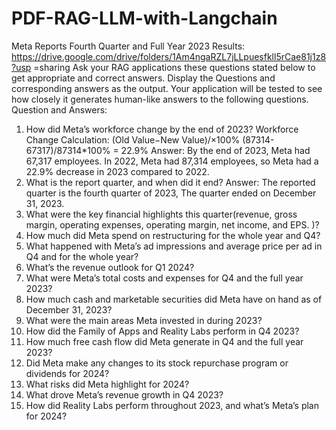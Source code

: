 # PDF-RAG-LLM-with-Langchain
Meta Reports Fourth Quarter and Full Year 2023 Results:
https://drive.google.com/drive/folders/1Am4ngaRZL7jLLpuesfkll5rCae81j1z8?usp =sharing
Ask your RAG applications these questions stated below to get appropriate and correct answers. Display the Questions and corresponding answers as the output. Your application will be tested to see how closely it generates human-like answers to the following questions.
Question and Answers:
1. How did Meta’s workforce change by the end of 2023?
Workforce Change Calculation: (Old Value−New Value)/×100% (87314-67317)/87314*100% = 22.9%
Answer: By the end of 2023, Meta had 67,317 employees. In 2022, Meta had 87,314 employees, so Meta had a 22.9% decrease in 2023 compared to 2022.
2. What is the report quarter, and when did it end?
Answer: The reported quarter is the fourth quarter of 2023, The quarter ended on December 31, 2023.
3. What were the key financial highlights this quarter(revenue, gross margin, operating expenses, operating margin, net income, and EPS. )?
4. How much did Meta spend on restructuring for the whole year and Q4?
5. What happened with Meta’s ad impressions and average price per ad in Q4 and for the whole year?
6. What’s the revenue outlook for Q1 2024?
7. What were Meta’s total costs and expenses for Q4 and the full year 2023?
8. How much cash and marketable securities did Meta have on hand as of December 31, 2023?
9. What were the main areas Meta invested in during 2023?
10. How did the Family of Apps and Reality Labs perform in Q4 2023?
11. How much free cash flow did Meta generate in Q4 and the full year 2023?
12. Did Meta make any changes to its stock repurchase program or dividends for 2024?
13. What risks did Meta highlight for 2024?
14. What drove Meta’s revenue growth in Q4 2023?
15. How did Reality Labs perform throughout 2023, and what’s Meta’s plan for 2024?
